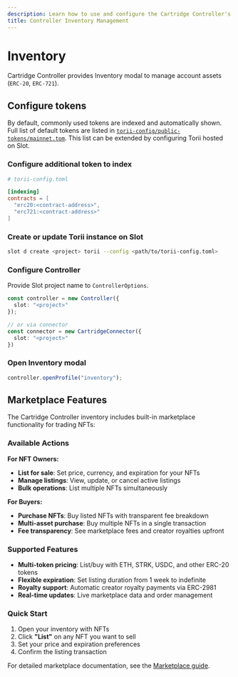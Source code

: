 ```yaml
---
description: Learn how to use and configure the Cartridge Controller's Inventory modal for managing ERC-20 and ERC-721 assets.
title: Controller Inventory Management
---
```


# Inventory 

Cartridge Controller provides Inventory modal to manage account assets (`ERC-20`, `ERC-721`).

## Configure tokens

By default, commonly used tokens are indexed and automatically shown. Full list of default tokens are listed in [`torii-config/public-tokens/mainnet.tom`](https://github.com/cartridge-gg/controller/blob/main/packages/torii-config/public-tokens/mainnet.toml). This list can be extended by configuring Torii hosted on Slot.

### Configure additional token to index

```toml
# torii-config.toml

[indexing]
contracts = [
  "erc20:<contract-address>",
  "erc721:<contract-address>"
]
```

### Create or update Torii instance on Slot

```sh
slot d create <project> torii --config <path/to/torii-config.toml>
```

### Configure Controller

Provide Slot project name to `ControllerOptions`.

```typescript
const controller = new Controller({
  slot: "<project>" 
});

// or via connector
const connector = new CartridgeConnector({
  slot: "<project>" 
})
```

### Open Inventory modal

```typescript
controller.openProfile("inventory");
```

## Marketplace Features

The Cartridge Controller inventory includes built-in marketplace functionality for trading NFTs:

### Available Actions

**For NFT Owners:**
- **List for sale**: Set price, currency, and expiration for your NFTs
- **Manage listings**: View, update, or cancel active listings  
- **Bulk operations**: List multiple NFTs simultaneously

**For Buyers:**
- **Purchase NFTs**: Buy listed NFTs with transparent fee breakdown
- **Multi-asset purchase**: Buy multiple NFTs in a single transaction
- **Fee transparency**: See marketplace fees and creator royalties upfront

### Supported Features

- **Multi-token pricing**: List/buy with ETH, STRK, USDC, and other ERC-20 tokens
- **Flexible expiration**: Set listing duration from 1 week to indefinite
- **Royalty support**: Automatic creator royalty payments via ERC-2981
- **Real-time updates**: Live marketplace data and order management

### Quick Start

1. Open your inventory with NFTs
2. Click **"List"** on any NFT you want to sell
3. Set your price and expiration preferences  
4. Confirm the listing transaction

For detailed marketplace documentation, see the [Marketplace guide](/controller/marketplace).

